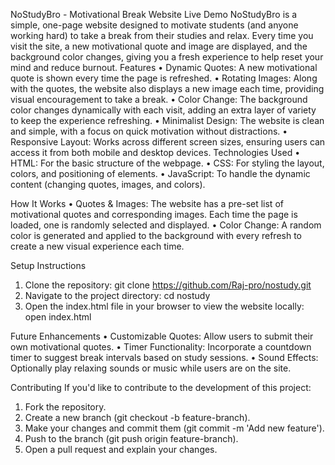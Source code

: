 NoStudyBro - Motivational Break Website
Live Demo
NoStudyBro is a simple, one-page website designed to motivate students (and anyone working hard) to take a break from their studies and relax. Every time you visit the site, a new motivational quote and image are displayed, and the background color changes, giving you a fresh experience to help reset your mind and reduce burnout.
Features
•	Dynamic Quotes: A new motivational quote is shown every time the page is refreshed.
•	Rotating Images: Along with the quotes, the website also displays a new image each time, providing visual encouragement to take a break.
•	Color Change: The background color changes dynamically with each visit, adding an extra layer of variety to keep the experience refreshing.
•	Minimalist Design: The website is clean and simple, with a focus on quick motivation without distractions.
•	Responsive Layout: Works across different screen sizes, ensuring users can access it from both mobile and desktop devices.
Technologies Used
•	HTML: For the basic structure of the webpage.
•	CSS: For styling the layout, colors, and positioning of elements.
•	JavaScript: To handle the dynamic content (changing quotes, images, and colors).

How It Works
•	Quotes & Images: The website has a pre-set list of motivational quotes and corresponding images. Each time the page is loaded, one is randomly selected and displayed.
•	Color Change: A random color is generated and applied to the background with every refresh to create a new visual experience each time.

Setup Instructions
1.	Clone the repository:
git clone https://github.com/Raj-pro/nostudy.git
2.	Navigate to the project directory:
cd nostudy
3.	Open the index.html file in your browser to view the website locally:
open index.html

Future Enhancements
•	Customizable Quotes: Allow users to submit their own motivational quotes.
•	Timer Functionality: Incorporate a countdown timer to suggest break intervals based on study sessions.
•	Sound Effects: Optionally play relaxing sounds or music while users are on the site.

Contributing
If you'd like to contribute to the development of this project:
1.	Fork the repository.
2.	Create a new branch (git checkout -b feature-branch).
3.	Make your changes and commit them (git commit -m 'Add new feature').
4.	Push to the branch (git push origin feature-branch).
5.	Open a pull request and explain your changes.

